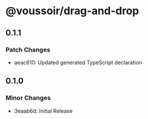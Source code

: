 # @voussoir/drag-and-drop

## 0.1.1

### Patch Changes

- aeac610: Updated generated TypeScript declaration

## 0.1.0

### Minor Changes

- 3eaab6d: Initial Release
